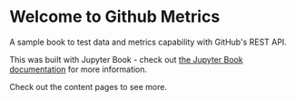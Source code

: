 # Welcome to Github Metrics

A sample book to test data and metrics capability with GitHub's REST API.

This was built with Jupyter Book - check out [the Jupyter Book documentation](https://jupyterbook.org) for more information.

Check out the content pages to see more.

```{tableofcontents}
```